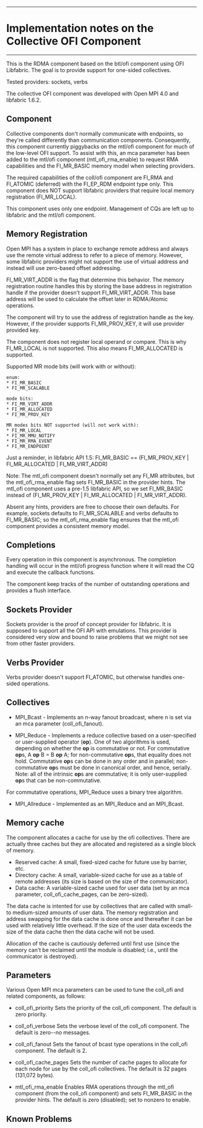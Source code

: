 -----------------------------------------------------
# Implementation notes on the Collective OFI Component
-----------------------------------------------------

This is the RDMA component based on the btl/ofi component using OFI
Libfabric.  The goal is to provide support for one-sided collectives.

Tested providers: sockets, verbs

The collective OFI component was developed with Open MPI 4.0 and
libfabric 1.6.2.

## Component

Collective components don't normally communicate with endpoints, so
they're called differently than communication components.  Consequently,
this component currently piggybacks on the mtl/ofi component for much of
the low-level OFI support.  To assist with this, an mca parameter has
been added to the mtl/ofi component (mtl_ofi_rma_enable) to request RMA
capabilities and the FI_MR_BASIC memory model when selecting providers.

The required capabilities of the coll/ofi component are FI_RMA and
FI_ATOMIC (deferred) with the FI_EP_RDM endpoint type only.  This
component does NOT support libfabric providers that require local memory
registration (FI_MR_LOCAL).

This component uses only one endpoint.  Management of CQs are left up to
libfabric and the mtl/ofi component.

## Memory Registration

Open MPI has a system in place to exchange remote address and always use the
remote virtual address to refer to a piece of memory.  However, some libfabric
providers might not support the use of virtual address and instead will use
zero-based offset addressing.

FI_MR_VIRT_ADDR is the flag that determine this behavior.  The memory
registration routine handles this by storing the base address in registration
handle if the provider doesn't support FI_MR_VIRT_ADDR.  This base address
will be used to calculate the offset later in RDMA/Atomic operations.

The component will try to use the address of registration handle as the key.
However, if the provider supports FI_MR_PROV_KEY, it will use provider provided
key.

The component does not register local operand or compare.  This is why 
FI_MR_LOCAL is not supported.  This also means FI_MR_ALLOCATED is supported.

Supported MR mode bits (will work with or without):

    enum:
    * FI_MR_BASIC
    * FI_MR_SCALABLE

    mode bits:
    * FI_MR_VIRT_ADDR
    * FI_MR_ALLOCATED
    * FI_MR_PROV_KEY

    MR modes bits NOT supported (will not work with):
    * FI_MR_LOCAL
    * FI_MR_MMU_NOTIFY
    * FI_MR_RMA_EVENT
    * FI_MR_ENDPOINT

Just a reminder, in libfabric API 1.5:
FI_MR_BASIC == (FI_MR_PROV_KEY | FI_MR_ALLOCATED | FI_MR_VIRT_ADDR)

Note: The mtl_ofi component doesn't normally set any FI_MR attributes,
but the mtl_ofi_rma_enable flag sets FI_MR_BASIC in the provider
hints.  The mtl_ofi component uses a pre-1.5 libfabric API, so we set
FI_MR_BASIC instead of
(FI_MR_PROV_KEY | FI_MR_ALLOCATED | FI_MR_VIRT_ADDR).

Absent any hints, providers are free to choose their own defaults.
For example, sockets defaults to FI_MR_SCALABLE and verbs defaults
to FI_MR_BASIC; so the mtl_ofi_rma_enable flag ensures that the
mtl_ofi component provides a consistent memory model.

## Completions

Every operation in this component is asynchronous.  The completion handling
will occur in the mtl/ofi progress function where it will read the CQ and
execute the callback functions.

The component keep tracks of the number of outstanding operations and
provides a flush interface.

## Sockets Provider

Sockets provider is the proof of concept provider for libfabric.  It is
supposed to support all the OFI API with emulations.  This provider is
considered very slow and bound to raise problems that we might not see
from other faster providers.

## Verbs Provider

Verbs provider doesn't support FI_ATOMIC, but otherwise handles one-sided
operations.

## Collectives

* MPI_Bcast - Implements an *n*-way fanout broadcast, where *n* is set via an
mca parameter (coll_ofi_fanout).

* MPI_Reduce - Implements a reduce collective based on a user-specified or
user-supplied operator (**op**).  One of two algorithms is used, depending on
whether the **op** is commutative or not.  For commutative **op**s, A **op** B
= B **op** A; for non-commutative **op**s, that equality does not hold.
Commutative **op**s can be done in any order and in parallel; non-commutative
**op**s must be done in canonical order, and hence, serially.  Note: all of
the intrinsic **op**s are commutative; it is only user-supplied **op**s that
can be non-commutative.

For commutative operations, MPI_Reduce uses a binary tree algorithm.

* MPI_Allreduce - Implemented as an MPI_Reduce and an MPI_Bcast.

## Memory cache

The component allocates a cache for use by the ofi collectives.  There
are actually three caches but they are allocated and registered as a
single block of memory.

* Reserved cache: A small, fixed-sized cache for future use by barrier,
etc.
* Directory cache: A small, variable-sized cache for use as a table of
remote addresses (its size is based on the size of the communicator).
* Data cache: A variable-sized cache used for user data (set by an mca
parameter, coll_ofi_cache_pages, can be zero-sized).

The data cache is intented for use by collectives that are called with
small- to medium-sized amounts of user data.  The memory registration
and address swapping for the data cache is done once and thereafter it
can be used with relatively little overhead.  If the size of the user
data exceeds the size of the data cache then the data cache will not be
used.

Allocation of the cache is cautiously deferred until first use (since
the memory can't be reclaimed until the module is disabled; i.e., until
the communicator is destroyed).

## Parameters

Various Open MPI mca parameters can be used to tune the coll_ofi and
related components, as follows:

* coll_ofi_priority  Sets the priority of the coll_ofi component.  The
default is zero priority.

* coll_ofi_verbose  Sets the verbose level of the coll_ofi component.
The default is zero--no messages.

* coll_ofi_fanout  Sets the fanout of bcast type operations in the
coll_ofi component.  The default is 2.

* coll_ofi_cache_pages  Sets the number of cache pages to allocate for
each node for use by the coll_ofi collectives.  The default is 32 pages
(131,072 bytes).

* mtl_ofi_rma_enable  Enables RMA operations through the mtl_ofi component
(from the coll_ofi component) and sets FI_MR_BASIC in the provider hints.
The default is zero (disabled); set to nonzero to enable.

## Known Problems
